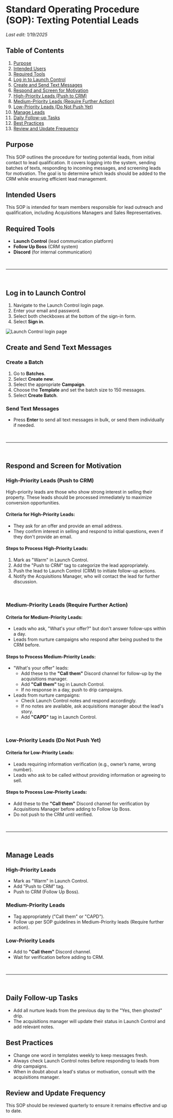 # Standard Operating Procedure (SOP): Texting Potential Leads

_Last edit: 1/19/2025_

## Table of Contents
1. [Purpose](#purpose)
2. [Intended Users](#intended-users)
3. [Required Tools](#required-tools)
4. [Log in to Launch Control](#log-in-to-launch-control)
5. [Create and Send Text Messages](#create-and-send-text-messages)
6. [Respond and Screen for Motivation](#respond-and-screen-for-motivation)
7. [High-Priority Leads (Push to CRM)](#high-priority-leads-push-to-crm)
8. [Medium-Priority Leads (Require Further Action)](#medium-priority-leads-require-further-action)
9. [Low-Priority Leads (Do Not Push Yet)](#low-priority-leads-do-not-push-yet)
10. [Manage Leads](#manage-leads)
11. [Daily Follow-up Tasks](#daily-follow-up-tasks)
12. [Best Practices](#best-practices)
13. [Review and Update Frequency](#review-and-update-frequency)

## Purpose
This SOP outlines the procedure for texting potential leads, from initial contact to lead qualification. It covers logging into the system, sending batches of texts, responding to incoming messages, and screening leads for motivation. The goal is to determine which leads should be added to the CRM while ensuring efficient lead management.

## Intended Users
This SOP is intended for team members responsible for lead outreach and qualification, including Acquisitions Managers and Sales Representatives.

## Required Tools
- **Launch Control** (lead communication platform)
- **Follow Up Boss** (CRM system)
- **Discord** (for internal communication)

<p>&nbsp;</p>

---

<p>&nbsp;</p>

## Log in to Launch Control
1. Navigate to the Launch Control login page.
2. Enter your email and password.
3. Select both checkboxes at the bottom of the sign-in form.
4. Select **Sign in**.

![Launch Control login page](image1.png)

## Create and Send Text Messages

### Create a Batch
1. Go to **Batches**.
2. Select **Create new**.
3. Select the appropriate **Campaign**.
4. Choose the **Template** and set the batch size to 150 messages.
5. Select **Create Batch**.

### Send Text Messages
- Press **Enter** to send all text messages in bulk, or send them individually if needed.

<p>&nbsp;</p>

---

<p>&nbsp;</p>

## Respond and Screen for Motivation

### High-Priority Leads (Push to CRM)
High-priority leads are those who show strong interest in selling their property. These leads should be processed immediately to maximize conversion opportunities.

#### Criteria for High-Priority Leads:
- They ask for an offer and provide an email address.
- They confirm interest in selling and respond to initial questions, even if they don't provide an email.

#### Steps to Process High-Priority Leads:
1. Mark as "Warm" in Launch Control.
2. Add the "Push to CRM" tag to categorize the lead appropriately.
3. Push the lead to Launch Control (CRM) to initiate follow-up actions.
4. Notify the Acquisitions Manager, who will contact the lead for further discussion.

<p>&nbsp;</p>

### Medium-Priority Leads (Require Further Action)

#### Criteria for Medium-Priority Leads:
- Leads who ask, "What's your offer?" but don't answer follow-ups within a day.
- Leads from nurture campaigns who respond after being pushed to the CRM before.

#### Steps to Process Medium-Priority Leads:
- "What's your offer" leads:
  - Add these to the **"Call them"** Discord channel for follow-up by the acquisitions manager.
  - Add **"Call them"** tag in Launch Control.
  - If no response in a day, push to drip campaigns.
- Leads from nurture campaigns:
  - Check Launch Control notes and respond accordingly.
  - If no notes are available, ask acquisitions manager about the lead's story.
  - Add **"CAPD"** tag in Launch Control.

<p>&nbsp;</p>

### Low-Priority Leads (Do Not Push Yet)

#### Criteria for Low-Priority Leads:
- Leads requiring information verification (e.g., owner’s name, wrong number).
- Leads who ask to be called without providing information or agreeing to sell.

#### Steps to Process Low-Priority Leads:
- Add these to the **"Call them"** Discord channel for verification by Acquisitions Manager before adding to Follow Up Boss.
- Do not push to the CRM until verified.

<p>&nbsp;</p>

---

<p>&nbsp;</p>

## Manage Leads

### High-Priority Leads
- Mark as "Warm" in Launch Control.
- Add "Push to CRM" tag.
- Push to CRM (Follow Up Boss).

### Medium-Priority Leads
- Tag appropriately ("Call them" or "CAPD").
- Follow up per SOP guidelines in Medium-Priority leads (Require further action).

### Low-Priority Leads
- Add to **"Call them"** Discord channel.
- Wait for verification before adding to CRM.

<p>&nbsp;</p>

---

<p>&nbsp;</p>

## Daily Follow-up Tasks
- Add all nurture leads from the previous day to the "Yes, then ghosted" drip.
- The acquisitions manager will update their status in Launch Control and add relevant notes.

## Best Practices
- Change one word in templates weekly to keep messages fresh.
- Always check Launch Control notes before responding to leads from drip campaigns.
- When in doubt about a lead's status or motivation, consult with the acquisitions manager.

## Review and Update Frequency
This SOP should be reviewed quarterly to ensure it remains effective and up to date.

<p>&nbsp;</p>
